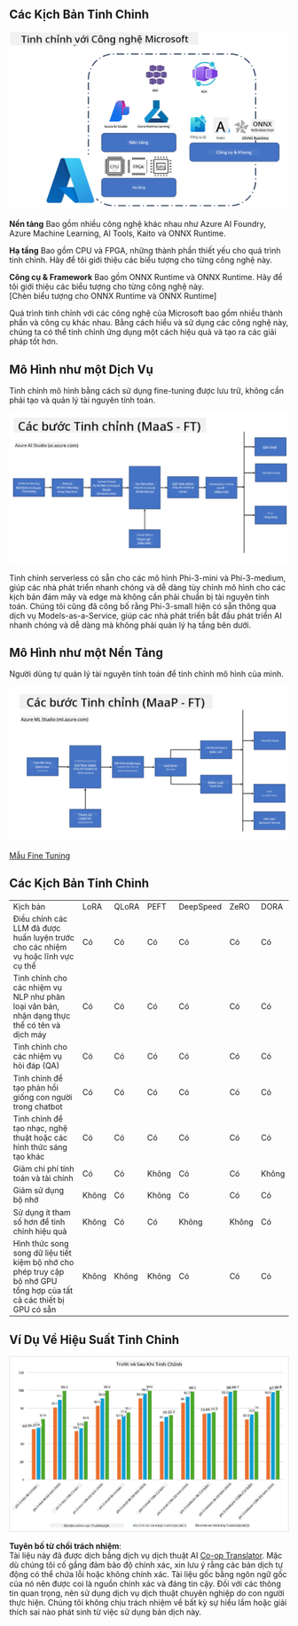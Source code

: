 <!--
CO_OP_TRANSLATOR_METADATA:
{
  "original_hash": "cb5648935f63edc17e95ce38f23adc32",
  "translation_date": "2025-07-17T08:28:37+00:00",
  "source_file": "md/03.FineTuning/FineTuning_Scenarios.md",
  "language_code": "vi"
}
-->
## Các Kịch Bản Tinh Chỉnh

![FineTuning with MS Services](../../../../translated_images/FinetuningwithMS.3d0cec8ae693e094c38c72575e63f2c9bf1cf980ab90f1388e102709f9c979e5.vi.png)

**Nền tảng** Bao gồm nhiều công nghệ khác nhau như Azure AI Foundry, Azure Machine Learning, AI Tools, Kaito và ONNX Runtime.

**Hạ tầng** Bao gồm CPU và FPGA, những thành phần thiết yếu cho quá trình tinh chỉnh. Hãy để tôi giới thiệu các biểu tượng cho từng công nghệ này.

**Công cụ & Framework** Bao gồm ONNX Runtime và ONNX Runtime. Hãy để tôi giới thiệu các biểu tượng cho từng công nghệ này.  
[Chèn biểu tượng cho ONNX Runtime và ONNX Runtime]

Quá trình tinh chỉnh với các công nghệ của Microsoft bao gồm nhiều thành phần và công cụ khác nhau. Bằng cách hiểu và sử dụng các công nghệ này, chúng ta có thể tinh chỉnh ứng dụng một cách hiệu quả và tạo ra các giải pháp tốt hơn.

## Mô Hình như một Dịch Vụ

Tinh chỉnh mô hình bằng cách sử dụng fine-tuning được lưu trữ, không cần phải tạo và quản lý tài nguyên tính toán.

![MaaS Fine Tuning](../../../../translated_images/MaaSfinetune.3eee4630607aff0d0a137b16ab79ec5977ece923cd1fdd89557a2655c632669d.vi.png)

Tinh chỉnh serverless có sẵn cho các mô hình Phi-3-mini và Phi-3-medium, giúp các nhà phát triển nhanh chóng và dễ dàng tùy chỉnh mô hình cho các kịch bản đám mây và edge mà không cần phải chuẩn bị tài nguyên tính toán. Chúng tôi cũng đã công bố rằng Phi-3-small hiện có sẵn thông qua dịch vụ Models-as-a-Service, giúp các nhà phát triển bắt đầu phát triển AI nhanh chóng và dễ dàng mà không phải quản lý hạ tầng bên dưới.

## Mô Hình như một Nền Tảng

Người dùng tự quản lý tài nguyên tính toán để tinh chỉnh mô hình của mình.

![Maap Fine Tuning](../../../../translated_images/MaaPFinetune.fd3829c1122f5d1c4a6a91593ebc348548410e162acda34f18034384e3b3816a.vi.png)

[Mẫu Fine Tuning](https://github.com/Azure/azureml-examples/blob/main/sdk/python/foundation-models/system/finetune/chat-completion/chat-completion.ipynb)

## Các Kịch Bản Tinh Chỉnh

| | | | | | | |
|-|-|-|-|-|-|-|
|Kịch bản|LoRA|QLoRA|PEFT|DeepSpeed|ZeRO|DORA|
|Điều chỉnh các LLM đã được huấn luyện trước cho các nhiệm vụ hoặc lĩnh vực cụ thể|Có|Có|Có|Có|Có|Có|
|Tinh chỉnh cho các nhiệm vụ NLP như phân loại văn bản, nhận dạng thực thể có tên và dịch máy|Có|Có|Có|Có|Có|Có|
|Tinh chỉnh cho các nhiệm vụ hỏi đáp (QA)|Có|Có|Có|Có|Có|Có|
|Tinh chỉnh để tạo phản hồi giống con người trong chatbot|Có|Có|Có|Có|Có|Có|
|Tinh chỉnh để tạo nhạc, nghệ thuật hoặc các hình thức sáng tạo khác|Có|Có|Có|Có|Có|Có|
|Giảm chi phí tính toán và tài chính|Có|Có|Không|Có|Có|Không|
|Giảm sử dụng bộ nhớ|Không|Có|Không|Có|Có|Có|
|Sử dụng ít tham số hơn để tinh chỉnh hiệu quả|Không|Có|Có|Không|Không|Có|
|Hình thức song song dữ liệu tiết kiệm bộ nhớ cho phép truy cập bộ nhớ GPU tổng hợp của tất cả các thiết bị GPU có sẵn|Không|Không|Không|Có|Có|Có|

## Ví Dụ Về Hiệu Suất Tinh Chỉnh

![Finetuning Performance](../../../../translated_images/Finetuningexamples.a9a41214f8f5afc186adb16a413b1c17e2f43a89933ba95feb5aee84b0b24add.vi.png)

**Tuyên bố từ chối trách nhiệm**:  
Tài liệu này đã được dịch bằng dịch vụ dịch thuật AI [Co-op Translator](https://github.com/Azure/co-op-translator). Mặc dù chúng tôi cố gắng đảm bảo độ chính xác, xin lưu ý rằng các bản dịch tự động có thể chứa lỗi hoặc không chính xác. Tài liệu gốc bằng ngôn ngữ gốc của nó nên được coi là nguồn chính xác và đáng tin cậy. Đối với các thông tin quan trọng, nên sử dụng dịch vụ dịch thuật chuyên nghiệp do con người thực hiện. Chúng tôi không chịu trách nhiệm về bất kỳ sự hiểu lầm hoặc giải thích sai nào phát sinh từ việc sử dụng bản dịch này.